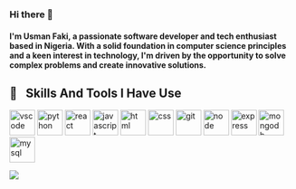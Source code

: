 ### Hi there 👋

#### I'm Usman Faki, a passionate software developer and tech enthusiast based in Nigeria. With a solid foundation in computer science principles and a keen interest in technology, I'm driven by the opportunity to solve complex problems and create innovative solutions.

<!--
**usmanfaki/usmanfaki** is a ✨ _special_ ✨ repository because its `README.md` (this file) appears on your GitHub profile.
!-->

<h2> 🚀 &nbsp; Skills And Tools I Have Use</h2>
<p align="left">
<img src="https://cdn.jsdelivr.net/gh/devicons/devicon/icons/vscode/vscode-original.svg" alt="vscode" width="45" height="45"/>
<img src="https://cdn.jsdelivr.net/gh/devicons/devicon@latest/icons/python/python-original.svg" alt="python"  width="45" height="45"/>
<img src="https://cdn.jsdelivr.net/gh/devicons/devicon@latest/icons/react/react-original.svg" alt="react"  width="45" height="45"/>
<img src="https://cdn.jsdelivr.net/gh/devicons/devicon/icons/javascript/javascript-original.svg" alt="javascript"  width="45" height="45"/>
<img src="https://cdn.jsdelivr.net/gh/devicons/devicon@latest/icons/html5/html5-original.svg" alt="html"  width="45" height="45"/>
<img src="https://cdn.jsdelivr.net/gh/devicons/devicon@latest/icons/css3/css3-original.svg" alt="css"  width="45" height="45"/>
<img src="https://cdn.jsdelivr.net/gh/devicons/devicon@latest/icons/git/git-original.svg" alt="git"  width="45" height="45"/>
<img src="https://cdn.jsdelivr.net/gh/devicons/devicon@latest/icons/nodejs/nodejs-original.svg" alt="node"  width="45" height="45"/>
<img src="https://cdn.jsdelivr.net/gh/devicons/devicon@latest/icons/express/express-original.svg" alt="express"  width="45" height="45"/>
<img src="https://cdn.jsdelivr.net/gh/devicons/devicon@latest/icons/mongodb/mongodb-original.svg" alt="mongodb"  width="45" height="45"/>
<img src="https://cdn.jsdelivr.net/gh/devicons/devicon@latest/icons/mysql/mysql-original.svg"  alt="mysql"  width="45" height="45"/>
</p>
<picture>
  <source
    srcset="https://github-readme-stats.vercel.app/api?username=usmanfaki&show_icons=true&theme=dark"
    media="(prefers-color-scheme: dark)"
  />
  <source
    srcset="https://github-readme-stats.vercel.app/api?username=usmanfaki&show_icons=true"
    media="(prefers-color-scheme: light), (prefers-color-scheme: no-preference)"
  />
  <img src="https://github-readme-stats.vercel.app/api?username=usmanfaki&show_icons=true" />
</picture>
